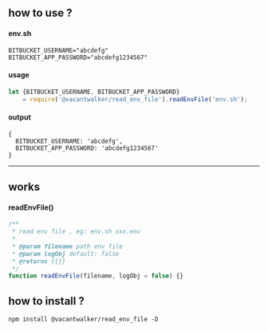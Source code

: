 
## how to use ?

#### env.sh
```text
BITBUCKET_USERNAME="abcdefg"
BITBUCKET_APP_PASSWORD="abcdefg1234567"
```

#### usage
```javascript
let {BITBUCKET_USERNAME, BITBUCKET_APP_PASSWORD} 
    = require('@vacantwalker/read_env_file').readEnvFile('env.sh');
```

#### output
```text
{
  BITBUCKET_USERNAME: 'abcdefg',
  BITBUCKET_APP_PASSWORD: 'abcdefg1234567'
}
```

---


## works

#### readEnvFile()
```javascript
/**
 * read env file , eg: env.sh xxx.env
 * 
 * @param filename path env file
 * @param logObj default: false
 * @returns {{}}
 */
function readEnvFile(filename, logObj = false) {}
```

## how to install ?
```shell
npm install @vacantwalker/read_env_file -D
```


